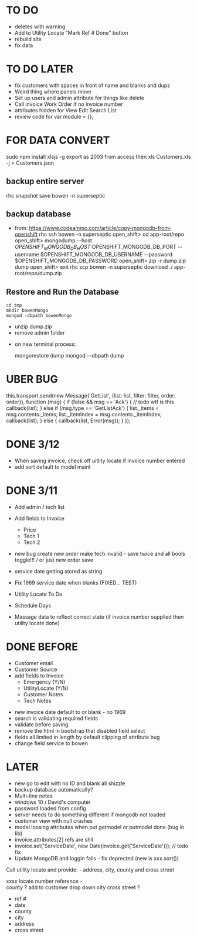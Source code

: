 TO DO
===
- deletes with warning 
- Add to Utility Locate "Mark Ref # Done" button
- rebuild site
- fix data

TO DO LATER
===
- fix customers with spaces in front of name and blanks and dups
- Weird thing where panels move
- Set up users and admin attribute for things like delete
- Call invoice Work Order if no invoice number
- attributes hidden for View Edit Search List
- review code for var module = {};

FOR DATA CONVERT
===
sudo npm install xlsjs -g
export as 2003 from access then
xls Customers.xls -j > Customers.json

backup entire server
---
rhc snapshot save bowen -n superseptic

backup database
---
* from: https://www.codeammo.com/article/copy-mongodb-from-openshift
rhc ssh bowen -n superseptic
    open_shift> cd app-root/repo
    open_shift> mongodump --host $OPENSHIFT_MONGODB_DB_HOST:$OPENSHIFT_MONGODB_DB_PORT --username $OPENSHIFT_MONGODB_DB_USERNAME --password $OPENSHIFT_MONGODB_DB_PASSWORD
    open_shift> zip -r dump.zip dump
    open_shift> exit
rhc scp bowen -n superseptic download ./ app-root/repo/dump.zip

Restore and Run the Database
---
    cd tmp
    mkdir bowenMongo
    mongod -dbpath bowenMongo

- unzip dump.zip
- remove admin folder
* on new terminal process:

    mongorestore dump
    mongod --dbpath dump

UBER BUG
===
  this.transport.send(new Message('GetList', {list: list, filter: filter, order: order}), function (msg) {
    if (false && msg == 'Ack') { // todo wtf is this
      callback(list);
    } else if (msg.type == 'GetListAck') {
      list._items = msg.contents._items;
      list._itemIndex = msg.contents._itemIndex;
      callback(list);
    } else {
      callback(list, Error(msg));
    }
  });


DONE 3/12
===
+ When saving invoice, check off uitlity locate if invoice number entered
+ add sort default to model maint


DONE 3/11
===
+ Add admin / tech list
+ Add fields to Invoice
    + Price
    + Tech 1
    + Tech 2
+ new bug create new order make tech invalid - save twice and all bools toggle!!! / or just new order save
+ service date getting stored as string
+ Fix 1969 service date when blanks (FIXED... TEST)    

+ Utility Locate To Do
+ Schedule Days
+ Massage data to reflect correct state (if invoice number supplied then utility locate done)


DONE BEFORE
===
+ Customer email
+ Customer Source
+ add fields to Invoice
    + Emergency (Y/N)
    + UtilityLocate (Y/N)
    + Customer Notes
    + Tech Notes
- new invoice date default to or blank - no 1969
- search is validating required fields
- validate before saving
- remove the html in bootstrap that disabled field select 
- fields all limited in length by default clipping of attribute bug
- change field service to bowen

LATER
===
- new go to edit with no ID and blank all shizzle
- backup database automatically?
- Multi-line notes
- windows 10 / David's computer
- password loaded from config
- server needs to do something different if mongodb not loaded
- customer view with null crashes
- model loosing attributes when put getmodel or putmodel done (bug in lib)
- invoice.attributes[2] refs are shit
- invoice.set('ServiceDate', new Date(invoice.get('ServiceDate'))); // todo fix
- Update MongoDB and loggin fails - fix deprected (new is xxx.sort())     



Call utility locate and provide:
    - address, city, county and cross street

xxxx
locate number reference -  
county ? add to customer drop down
city
cross street ?

- ref # 
- date
- county
- city
- address
- cross street


